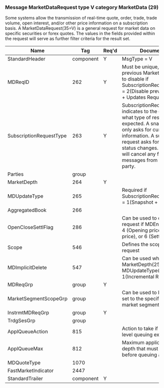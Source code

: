 ### Message MarketDataRequest type V category MarketData (29)

Some systems allow the transmission of real-time quote, order, trade, trade volume, open interest, and/or other price information on a subscription basis. A MarketDataRequest(35=V) is a general request for market data on specific securities or forex quotes. The values in the fields provided within the request will serve as further filter criteria for the result set.

| Name                    | Tag       | Req'd | Documentation                                                                                                                               |
|-------------------------|-----------|----------|-------------------------------------------------------------------------------------------------------------------------------|
| StandardHeader          | component |   Y   | MsgType = V                                                                                                                               |
| MDReqID                 | 262       |   Y   | Must be unique, or the ID of previous Market Data Request to disable if SubscriptionRequestType(263) = 2(Disable previous Snapshot + Updates Request).                                                                                                                               |
| SubscriptionRequestType | 263       |   Y   | SubscriptionRequestType(263) indicates to the other party what type of response is expected. A snapshot request only asks for current information. A subscribe request asks for updates as the status changes. Unsubscribe will cancel any future update messages from the counter party. |
| Parties                 | group     |       |                                                                                                                                |
| MarketDepth             | 264       |   Y   |                                                                                                                                |
| MDUpdateType            | 265       |       | Required if SubscriptionRequestType(263) = 1(Snapshot + Updates).                                                                                                                               |
| AggregatedBook          | 266       |       |                                                                                                                                |
| OpenCloseSettlFlag      | 286       |       | Can be used to clarify a request if MDEntryType(269) = 4 (Opening price), 5 (Closing price), or 6 (Settlement price).                                                                                                                               |
| Scope                   | 546       |       | Defines the scope(s) of the request                                                                                                                               |
| MDImplicitDelete        | 547       |       | Can be used when MarketDepth(254) >= 2 and MDUpdateType(265) = 1(Incremental Refresh).                                                                                                                               |
| MDReqGrp                | group     |   Y   |                                                                                                                                |
| MarketSegmentScopeGrp   | group     |       | Can be used to limit the result set to the specified markets or market segments.                                                                                                                               |
| InstrmtMDReqGrp         | group     |   Y   |                                                                                                                                |
| TrdgSesGrp              | group     |       |                                                                                                                                |
| ApplQueueAction         | 815       |       | Action to take if application level queuing exists                                                                                                                               |
| ApplQueueMax            | 812       |       | Maximum application queue depth that must be exceeded before queuing action is taken.                                                                                                                               |
| MDQuoteType             | 1070      |       |                                                                                                                                |
| FastMarketIndicator     | 2447      |       |                                                                                                                                |
| StandardTrailer         | component |   Y   |                                                                                                                                |

